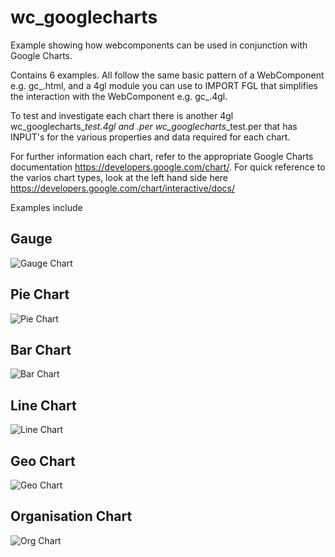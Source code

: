 # wc_googlecharts
Example showing how webcomponents can be used in conjunction with Google Charts.

Contains 6 examples.  All follow the same basic pattern of a WebComponent e.g. gc_<charttype>.html, and a 4gl module you can use to IMPORT FGL that simplifies the interaction with the WebComponent e.g. gc_<charttype>.4gl.

To test and investigate each chart there is another 4gl wc_googlecharts_<charttype>_test.4gl and .per wc_googlecharts_<charttype>_test.per that has INPUT's for the various properties and data required for each chart.

For further information each chart, refer to the appropriate Google Charts documentation https://developers.google.com/chart/.  For quick reference to the varios chart types, look at the left hand side here https://developers.google.com/chart/interactive/docs/

Examples include

## Gauge
![Gauge Chart](https://user-images.githubusercontent.com/13615993/32203076-dde29684-be45-11e7-81e7-8e4b1d207bf3.png)
## Pie Chart
![Pie Chart](https://user-images.githubusercontent.com/13615993/32203075-dd9a8c54-be45-11e7-9c5f-cdf9b3e554b7.png)
## Bar Chart
![Bar Chart](https://user-images.githubusercontent.com/13615993/32203074-dd6174e6-be45-11e7-94cb-11693804f317.png)
## Line Chart
![Line Chart](https://user-images.githubusercontent.com/13615993/32203073-dd2c11f2-be45-11e7-922f-fd74734b3fd8.png)
## Geo Chart
![Geo Chart](https://user-images.githubusercontent.com/13615993/32203071-dcf5e690-be45-11e7-87dc-8a0f773f77ff.png)
## Organisation Chart
![Org Chart](https://user-images.githubusercontent.com/13615993/32203069-dcbe73a4-be45-11e7-88b9-91589f4d436e.png)

